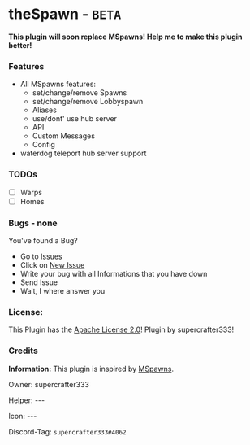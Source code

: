 # theSpawn - `BETA`

**This plugin will soon replace MSpawns! Help me to make this plugin better!**

### Features
- All MSpawns features:
  - set/change/remove Spawns
  - set/change/remove Lobbyspawn
  - Aliases
  - use/dont' use hub server
  - API
  - Custom Messages
  - Config
- waterdog teleport hub server support
    
### TODOs
- [ ] Warps
- [ ] Homes

### Bugs - none
You've found a Bug?
- Go to [Issues](https://github.com/supercrafter333/theSpawn/issues)
- Click on [New Issue](https://github.com/supercrafter333/theSpawn/issues/new/choose)
- Write your bug with all Informations that you have down
- Send Issue
- Wait, I where answer you

### License:
This Plugin has the [Apache License 2.0](/LICENSE)! Plugin by supercrafter333!

### Credits
**Information:** This plugin is inspired by [MSpawns](https://github.com/EvolSoft/MSpawns).

Owner: supercrafter333

Helper: ---

Icon: ---

Discord-Tag: `supercrafter333#4062`